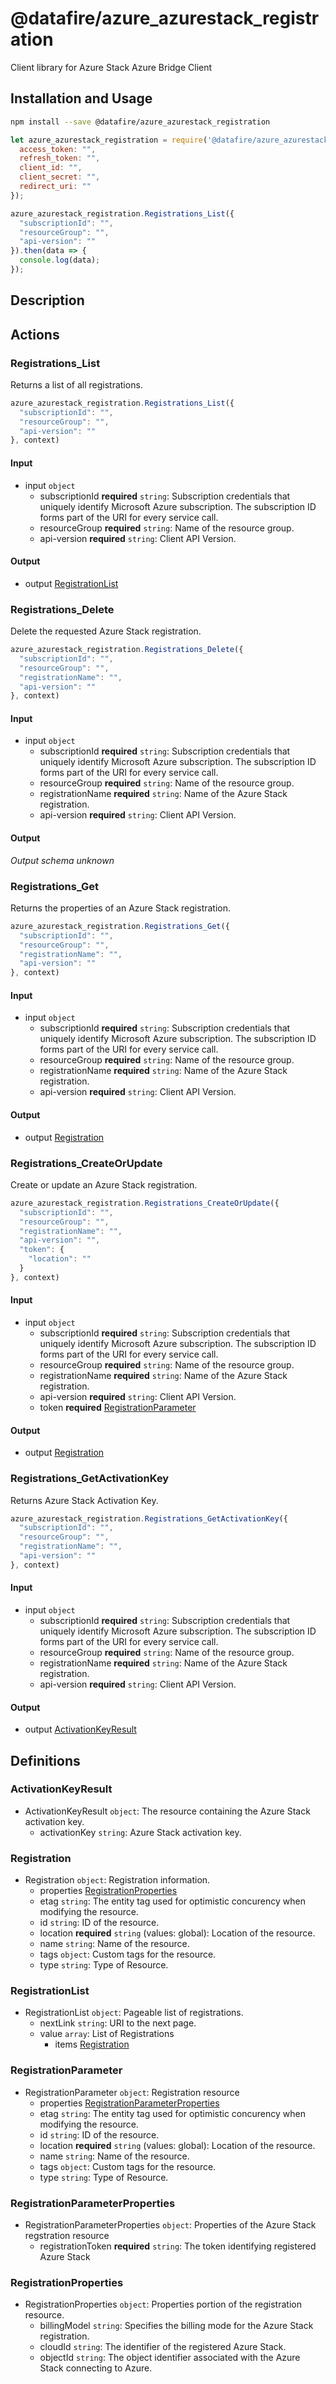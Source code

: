 # @datafire/azure_azurestack_registration

Client library for Azure Stack Azure Bridge Client

## Installation and Usage
```bash
npm install --save @datafire/azure_azurestack_registration
```
```js
let azure_azurestack_registration = require('@datafire/azure_azurestack_registration').create({
  access_token: "",
  refresh_token: "",
  client_id: "",
  client_secret: "",
  redirect_uri: ""
});

azure_azurestack_registration.Registrations_List({
  "subscriptionId": "",
  "resourceGroup": "",
  "api-version": ""
}).then(data => {
  console.log(data);
});
```

## Description



## Actions

### Registrations_List
Returns a list of all registrations.


```js
azure_azurestack_registration.Registrations_List({
  "subscriptionId": "",
  "resourceGroup": "",
  "api-version": ""
}, context)
```

#### Input
* input `object`
  * subscriptionId **required** `string`: Subscription credentials that uniquely identify Microsoft Azure subscription. The subscription ID forms part of the URI for every service call.
  * resourceGroup **required** `string`: Name of the resource group.
  * api-version **required** `string`: Client API Version.

#### Output
* output [RegistrationList](#registrationlist)

### Registrations_Delete
Delete the requested Azure Stack registration.


```js
azure_azurestack_registration.Registrations_Delete({
  "subscriptionId": "",
  "resourceGroup": "",
  "registrationName": "",
  "api-version": ""
}, context)
```

#### Input
* input `object`
  * subscriptionId **required** `string`: Subscription credentials that uniquely identify Microsoft Azure subscription. The subscription ID forms part of the URI for every service call.
  * resourceGroup **required** `string`: Name of the resource group.
  * registrationName **required** `string`: Name of the Azure Stack registration.
  * api-version **required** `string`: Client API Version.

#### Output
*Output schema unknown*

### Registrations_Get
Returns the properties of an Azure Stack registration.


```js
azure_azurestack_registration.Registrations_Get({
  "subscriptionId": "",
  "resourceGroup": "",
  "registrationName": "",
  "api-version": ""
}, context)
```

#### Input
* input `object`
  * subscriptionId **required** `string`: Subscription credentials that uniquely identify Microsoft Azure subscription. The subscription ID forms part of the URI for every service call.
  * resourceGroup **required** `string`: Name of the resource group.
  * registrationName **required** `string`: Name of the Azure Stack registration.
  * api-version **required** `string`: Client API Version.

#### Output
* output [Registration](#registration)

### Registrations_CreateOrUpdate
Create or update an Azure Stack registration.


```js
azure_azurestack_registration.Registrations_CreateOrUpdate({
  "subscriptionId": "",
  "resourceGroup": "",
  "registrationName": "",
  "api-version": "",
  "token": {
    "location": ""
  }
}, context)
```

#### Input
* input `object`
  * subscriptionId **required** `string`: Subscription credentials that uniquely identify Microsoft Azure subscription. The subscription ID forms part of the URI for every service call.
  * resourceGroup **required** `string`: Name of the resource group.
  * registrationName **required** `string`: Name of the Azure Stack registration.
  * api-version **required** `string`: Client API Version.
  * token **required** [RegistrationParameter](#registrationparameter)

#### Output
* output [Registration](#registration)

### Registrations_GetActivationKey
Returns Azure Stack Activation Key.


```js
azure_azurestack_registration.Registrations_GetActivationKey({
  "subscriptionId": "",
  "resourceGroup": "",
  "registrationName": "",
  "api-version": ""
}, context)
```

#### Input
* input `object`
  * subscriptionId **required** `string`: Subscription credentials that uniquely identify Microsoft Azure subscription. The subscription ID forms part of the URI for every service call.
  * resourceGroup **required** `string`: Name of the resource group.
  * registrationName **required** `string`: Name of the Azure Stack registration.
  * api-version **required** `string`: Client API Version.

#### Output
* output [ActivationKeyResult](#activationkeyresult)



## Definitions

### ActivationKeyResult
* ActivationKeyResult `object`: The resource containing the Azure Stack activation key.
  * activationKey `string`: Azure Stack activation key.

### Registration
* Registration `object`: Registration information.
  * properties [RegistrationProperties](#registrationproperties)
  * etag `string`: The entity tag used for optimistic concurency when modifying the resource.
  * id `string`: ID of the resource.
  * location **required** `string` (values: global): Location of the resource.
  * name `string`: Name of the resource.
  * tags `object`: Custom tags for the resource.
  * type `string`: Type of Resource.

### RegistrationList
* RegistrationList `object`: Pageable list of registrations.
  * nextLink `string`: URI to the next page.
  * value `array`: List of Registrations
    * items [Registration](#registration)

### RegistrationParameter
* RegistrationParameter `object`: Registration resource
  * properties [RegistrationParameterProperties](#registrationparameterproperties)
  * etag `string`: The entity tag used for optimistic concurency when modifying the resource.
  * id `string`: ID of the resource.
  * location **required** `string` (values: global): Location of the resource.
  * name `string`: Name of the resource.
  * tags `object`: Custom tags for the resource.
  * type `string`: Type of Resource.

### RegistrationParameterProperties
* RegistrationParameterProperties `object`: Properties of the Azure Stack regstration resource
  * registrationToken **required** `string`: The token identifying registered Azure Stack

### RegistrationProperties
* RegistrationProperties `object`: Properties portion of the registration resource.
  * billingModel `string`: Specifies the billing mode for the Azure Stack registration.
  * cloudId `string`: The identifier of the registered Azure Stack.
  * objectId `string`: The object identifier associated with the Azure Stack connecting to Azure.


